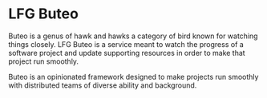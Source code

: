 # LFG Buteo 

Buteo is a genus of hawk and hawks a category of bird known for watching things closely. LFG Buteo is a service meant to watch the progress of a software project and update supporting resources in order to make that project run smoothly.

Buteo is an opinionated framework designed to make projects run smoothly with distributed teams of diverse ability and background.
